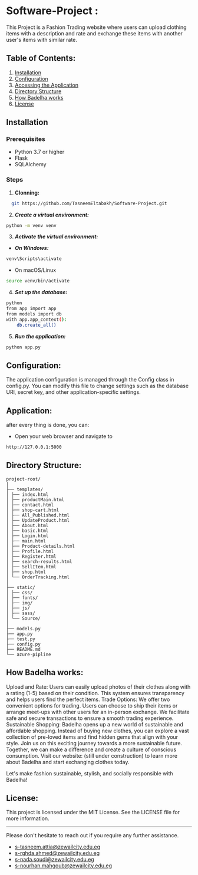 # Software-Project :
This Project is a Fashion Trading website where users can upload clothing items with a description and rate and exchange these items with another user's items with similar rate.

## Table of Contents:
1. [Installation](#installation)
2. [Configuration](#configuration)
3. [Accessing the Application](#application)
4. [Directory Structure](#directory-structure)
5. [How Badelha works](#how-badelha-works)
6. [License](#license)

## Installation
### Prerequisites
- Python 3.7 or higher
- Flask
- SQLAlchemy

### Steps
1. **Clonning:**
 ```sh
   git https://github.com/TasneemEltabakh/Software-Project.git
 ``` 
2. ***Create a virtual environment:***
```sh
python -m venv venv
 ``` 
3. ***Activate the virtual environment:***
- ***On Windows:***
```sh
venv\Scripts\activate
 ``` 
- On macOS/Linux
 ```sh
source venv/bin/activate
 ``` 
4. ***Set up the database:***
```sh
python 
from app import app
from models import db
with app.app_context():   
    db.create_all()
``` 


5. ***Run the application:***
```sh
python app.py
 ``` 
## Configuration:

The application configuration is managed through the Config class in config.py. You can modify this file to change settings such as the database URl, secret key, and other application-specific settings.

## Application:
after every thing is done, you can:
- Open your web browser and navigate to 
```sh
http://127.0.0.1:5000
 ``` 
## Directory Structure:
```
project-root/
│
├── templates/
│ ├── index.html
│ ├── productMain.html
│ ├── contact.html
│ ├── shop-cart.html
│ ├── All_Published.html
│ ├── UpdateProduct.html
│ ├── About.html
│ ├── basic.html
│ ├── Login.html
│ ├── main.html
│ ├── Product-details.html
│ ├── Profile.html
│ ├── Register.html
│ ├── search-results.html
│ ├── SellItem.html
│ ├── shop.html
│ └── OrderTracking.html
│
├── static/
│ ├── css/
│ ├── fonts/
│ ├── img/
│ ├── js/
│ ├── sass/
│ └── Source/
│
├── models.py
├── app.py
├── test.py
├── config.py
├── README.md
└── azure-pipline
```

## How Badelha works:

Upload and Rate: Users can easily upload photos of their clothes along with a rating (1-5) based on their condition. This system ensures transparency and helps users find the perfect items.
Trade Options: We offer two convenient options for trading. Users can choose to ship their items or arrange meet-ups with other users for an in-person exchange. We facilitate safe and secure transactions to ensure a smooth trading experience.
Sustainable Shopping: Badelha opens up a new world of sustainable and affordable shopping. Instead of buying new clothes, you can explore a vast collection of pre-loved items and find hidden gems that align with your style.
Join us on this exciting journey towards a more sustainable future. Together, we can make a difference and create a culture of conscious consumption. Visit our website: (still under construction) to learn more about Badelha and start exchanging clothes today.

Let's make fashion sustainable, stylish, and socially responsible with Badelha!

## License:
This project is licensed under the MIT License. See the LICENSE file for more information.

---
Please don't hesitate to reach out if you require any further assistance.

- s-tasneem.attia@zewailcity.edu.eg
- s-rghda.ahmed@zewailcity.edu.eg
- s-nada.soudi@zewailcity.edu.eg
- s-nourhan.mahgoub@zewailcity.edu.eg
